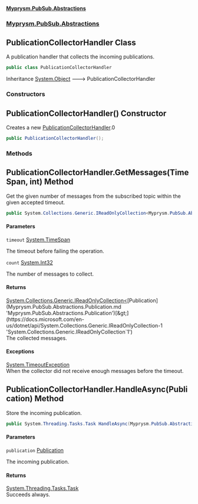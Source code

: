 #### [Myprysm.PubSub.Abstractions](index.md 'index')
### [Myprysm.PubSub.Abstractions](index.md#Myprysm.PubSub.Abstractions 'Myprysm.PubSub.Abstractions')

## PublicationCollectorHandler Class

A publication handler that collects the incoming publications.

```csharp
public class PublicationCollectorHandler
```

Inheritance [System.Object](https://docs.microsoft.com/en-us/dotnet/api/System.Object 'System.Object') &#129106; PublicationCollectorHandler
### Constructors

<a name='Myprysm.PubSub.Abstractions.PublicationCollectorHandler.PublicationCollectorHandler()'></a>

## PublicationCollectorHandler() Constructor

Creates a new [PublicationCollectorHandler](Myprysm.PubSub.Abstractions.PublicationCollectorHandler.md 'Myprysm.PubSub.Abstractions.PublicationCollectorHandler').0

```csharp
public PublicationCollectorHandler();
```
### Methods

<a name='Myprysm.PubSub.Abstractions.PublicationCollectorHandler.GetMessages(System.TimeSpan,int)'></a>

## PublicationCollectorHandler.GetMessages(TimeSpan, int) Method

Get the given number of messages from the subscribed topic within the given accepted timeout.

```csharp
public System.Collections.Generic.IReadOnlyCollection<Myprysm.PubSub.Abstractions.Publication> GetMessages(System.TimeSpan timeout, int count=1);
```
#### Parameters

<a name='Myprysm.PubSub.Abstractions.PublicationCollectorHandler.GetMessages(System.TimeSpan,int).timeout'></a>

`timeout` [System.TimeSpan](https://docs.microsoft.com/en-us/dotnet/api/System.TimeSpan 'System.TimeSpan')

The timeout before failing the operation.

<a name='Myprysm.PubSub.Abstractions.PublicationCollectorHandler.GetMessages(System.TimeSpan,int).count'></a>

`count` [System.Int32](https://docs.microsoft.com/en-us/dotnet/api/System.Int32 'System.Int32')

The number of messages to collect.

#### Returns
[System.Collections.Generic.IReadOnlyCollection&lt;](https://docs.microsoft.com/en-us/dotnet/api/System.Collections.Generic.IReadOnlyCollection-1 'System.Collections.Generic.IReadOnlyCollection`1')[Publication](Myprysm.PubSub.Abstractions.Publication.md 'Myprysm.PubSub.Abstractions.Publication')[&gt;](https://docs.microsoft.com/en-us/dotnet/api/System.Collections.Generic.IReadOnlyCollection-1 'System.Collections.Generic.IReadOnlyCollection`1')  
The collected messages.

#### Exceptions

[System.TimeoutException](https://docs.microsoft.com/en-us/dotnet/api/System.TimeoutException 'System.TimeoutException')  
When the collector did not receive enough messages before the timeout.

<a name='Myprysm.PubSub.Abstractions.PublicationCollectorHandler.HandleAsync(Myprysm.PubSub.Abstractions.Publication)'></a>

## PublicationCollectorHandler.HandleAsync(Publication) Method

Store the incoming publication.

```csharp
public System.Threading.Tasks.Task HandleAsync(Myprysm.PubSub.Abstractions.Publication publication);
```
#### Parameters

<a name='Myprysm.PubSub.Abstractions.PublicationCollectorHandler.HandleAsync(Myprysm.PubSub.Abstractions.Publication).publication'></a>

`publication` [Publication](Myprysm.PubSub.Abstractions.Publication.md 'Myprysm.PubSub.Abstractions.Publication')

The incoming publication.

#### Returns
[System.Threading.Tasks.Task](https://docs.microsoft.com/en-us/dotnet/api/System.Threading.Tasks.Task 'System.Threading.Tasks.Task')  
Succeeds always.